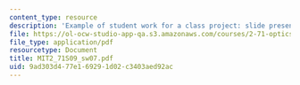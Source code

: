 ```yaml
---
content_type: resource
description: 'Example of student work for a class project: slide presentation on '
file: https://ol-ocw-studio-app-qa.s3.amazonaws.com/courses/2-71-optics-spring-2009/9ad303d477e169291d02c3403aed92ac_MIT2_71S09_sw07.pdf
file_type: application/pdf
resourcetype: Document
title: MIT2_71S09_sw07.pdf
uid: 9ad303d4-77e1-6929-1d02-c3403aed92ac
---
```

